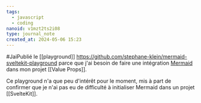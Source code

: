 ```yaml
---
tags:
  - javascript
  - coding
nanoid: v1mzt2ts2i08
type: journal_note
created_at: 2024-05-06 15:23
---
```

#JaiPublié le [[playground]] https://github.com/stephane-klein/mermaid-sveltekit-playground parce que j'ai besoin de faire une intégration [Mermaid](https://mermaid.js.org/) dans mon projet [[Value Props]].

Ce playground n'a que peu d'intérêt pour le moment, mis à part de confirmer que je n'ai pas eu de difficulté à initialiser Mermaid dans un projet [[SvelteKit]].
